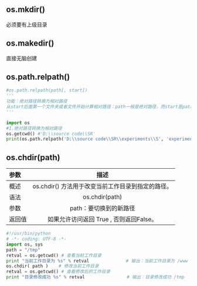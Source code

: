 

## **os.mkdir()**
必须要有上级目录

## **os.makedir()**

直接无脑创建

## **os.path.relpath()**
```python
#os.path.relpath(path[, start])
'''
功能：绝对路径转换为相对路径
从start后面第一个文件夹或者文件开始计算相对路径：path一般是绝对路径，而start是path的一部分。
'''

import os
#1.绝对路径转换为相对路径
os.getcwd() #'D:\\source code\\SR'
print(os.path.relpath('D:\\source code\\SR\\experiments\\S', 'experiments'))# S
```

## **os.chdir(path)**
| 参数 | 描述 |
| :-- | :--: |
| 概述 | os.chdir() 方法用于改变当前工作目录到指定的路径。 |
| 语法 | os.chdir(path) |
| 参数 | path：要切换到的新路径 |
| 返回值 | 如果允许访问返回 True , 否则返回False。 |

```python
#!/usr/bin/python
# -*- coding: UTF-8 -*-
import os, sys
path = "/tmp"
retval = os.getcwd() # 查看当前工作目录
print "当前工作目录为 %s" % retval              # 输出：当前工作目录为 /www
os.chdir( path )    # 修改当前工作目录
retval = os.getcwd() # 查看修改后的工作目录
print "目录修改成功 %s" % retval                # 输出：目录修改成功 /tmp
```